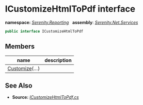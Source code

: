 # ICustomizeHtmlToPdf interface
**namespace:** *[Serenity.Reporting](../README.md#serenity.reporting-namespace)*   **assembly**: *[Serenity.Net.Services](../README.md)*

```csharp
public interface ICustomizeHtmlToPdf
```

## Members

| name | description |
| --- | --- |
| [Customize](ICustomizeHtmlToPdf/Customize.md)(…) |  |

## See Also

* **Source:** *[ICustomizeHtmlToPdf.cs](https://github.com/serenity-is/Serenity/blob/master/src/Serenity.Net.Services/Reporting/ICustomizeHtmlToPdf.cs)*